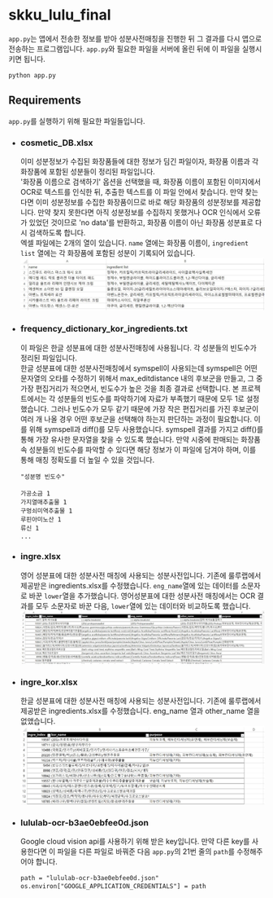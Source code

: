 ﻿# skku_lulu_final
 
 `app.py`는 앱에서 전송한 정보를 받아 성분사전매칭을 진행한 뒤 그 결과를 다시 앱으로 전송하는 프로그램입니다.
 `app.py`와 필요한 파일을 서버에 올린 뒤에 이 파일을 실행시키면 됩니다. 
 ```
 python app.py
 ```
 
 ## Requirements
 `app.py`를 실행하기 위해 필요한 파일들입니다.
 + ### cosmetic_DB.xlsx
   이미 성분정보가 수집된 화장품들에 대한 정보가 딤긴 파일이자, 화장품 이름과 각 화장품에 포함된 성분들이 정리된 파일입니다.  
   '화장품 이름으로 검색하기' 옵션을 선택했을 때, 화장품 이름이 포함된 이미지에서 OCR로 텍스트를 인식한 뒤, 추출한 텍스트를 이 파일 안에서 찾습니다. 
   만약 찾는다면 이미 성분정보를 수집한 화장품이므로 바로 해당 화장품의 성분정보를 제공합니다. 
   만약 찾지 못한다면 아직 성분정보를 수집하지 못했거나 OCR 인식에서 오류가 있었던 것이므로 'no data'를 반환하고, 화장품 이름이 아닌 화장품 성분표로 다시 검색하도록 합니다.  
   엑셀 파일에는 2개의 열이 있습니다. `name` 열에는 화장품 이름이, `ingredient list` 열에는 각 화장품에 포함된 성분이 기록되어 있습니다.
   <img src="./readme_imgs/readme_img1.jpg">
 + ### frequency_dictionary_kor_ingredients.txt
   이 파일은 한글 성분표에 대한 성분사전매칭에 사용됩니다. 각 성분들의 빈도수가 정리된 파일입니다.  
   한글 성분표에 대한 성분사전매칭에서 symspell이 사용되는데 symspell은 어떤 문자열의 오타를 수정하기 위해서 max_editdistance 내의 후보군을 만들고, 그 중 가장 편집거리가 적으면서, 빈도수가 높은 것을 최종 결과로 선택합니다. 본 프로젝트에서는 각 성분들의 빈도수를 파악하기에 자료가 부족했기 때문에 모두 1로 설정했습니다. 그러나 빈도수가 모두 같기 때문에 가장 작은 편집거리를 가진 후보군이 여러 개 나올 경우 어떤 후보군을 선택해야 하는지 판단하는 과정이 필요합니다. 이를 위해 symspell과 diff()를 모두 사용했습니다. symspell 결과를 가지고 diff()를 통해 가장 유사한 문자열을 찾을 수 있도록 했습니다. 만약 시중에 판매되는 화장품 속 성분들의 빈도수를 파악할 수 있다면 해당 정보가 이 파일에 담겨야 하며, 이를 통해 매칭 정확도를 더 높일 수 있을 것입니다.
   ```
   "성분명 빈도수"
   
   가공소금 1
   가지열매추출물 1
   구멍쇠미역추출물 1
   루핀아미노산 1
   류신 1
   ...
   ```
  + ### ingre.xlsx
    영어 성분표에 대한 성분사전 매칭에 사용되는 성분사전입니다. 
    기존에 룰루랩에서 제공받은 ingredients.xlsx를 수정했습니다. `eng_name`열에 있는 데이터를 소문자로 바꾼 `lower`열을 추가했습니다. 영어성분표에 대한 성분사전 매칭에서는 OCR 결과를 모두 소문자로 바꾼 다음, `lower`열에 있는 데이터와 비교하도록 했습니다.
    <img src="./readme_imgs/readme_img2.jpg">
  
  + ### ingre_kor.xlsx
    한글 성분표에 대한 성분사전 매칭에 사용되는 성분사전입니다.
    기존에 룰루랩에서 제공받은 ingredients.xlsx를 수정했습니다. eng_name 열과 other_name 열을 없앴습니다.
    <img src="./readme_imgs/readme_img3.jpg">
  
  + ### lululab-ocr-b3ae0ebfee0d.json 
    Google cloud vision api를 사용하기 위해 받은 key입니다. 만약 다른 key를 사용한다면 이 파일을 다른 파일로 바꿔준 다음 `app.py`의 21번 줄의 `path`를 수정해주어야 합니다.
    ```
    path = "lululab-ocr-b3ae0ebfee0d.json"
    os.environ["GOOGLE_APPLICATION_CREDENTIALS"] = path
    ```
